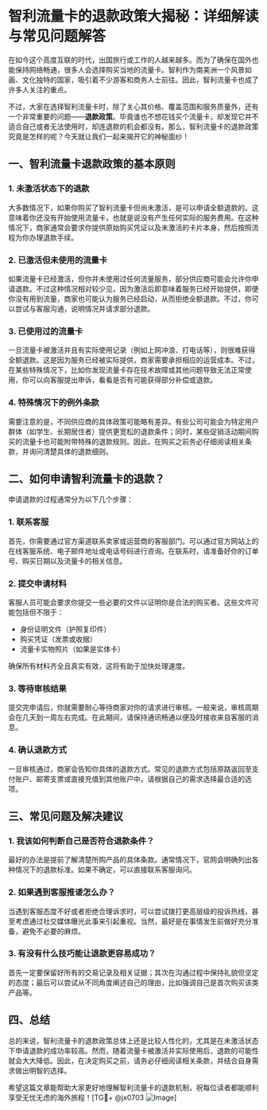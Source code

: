 # 智利流量卡的退款政策大揭秘：详细解读与常见问题解答

在如今这个高度互联的时代，出国旅行或工作的人越来越多。而为了确保在国外也能保持网络畅通，很多人会选择购买当地的流量卡。智利作为南美洲一个风景如画、文化独特的国家，吸引着不少游客和商务人士前往。因此，智利流量卡也成了许多人关注的重点。

不过，大家在选择智利流量卡时，除了关心其价格、覆盖范围和服务质量外，还有一个非常重要的问题——**退款政策**。毕竟谁也不想花钱买个流量卡，却发现它并不适合自己或者无法使用时，却连退款的机会都没有。那么，智利流量卡的退款政策究竟是怎样的呢？今天就让我们一起来揭开它的神秘面纱！

## 一、智利流量卡退款政策的基本原则

### 1. **未激活状态下的退款**
大多数情况下，如果你购买了智利流量卡但尚未激活，是可以申请全额退款的。这意味着你还没有开始使用流量卡，也就是说没有产生任何实际的服务费用。在这种情况下，商家通常会要求你提供原始购买凭证以及未激活的卡片本身，然后按照流程为你办理退款手续。

### 2. **已激活但未使用的流量卡**
如果流量卡已经激活，但你并未使用过任何流量服务，部分供应商可能会允许你申请退款。不过这种情况相对较少见，因为激活后即意味着服务已经开始提供，即便你没有用到流量，商家也可能认为服务已经启动，从而拒绝全额退款。不过，你可以尝试与客服沟通，说明情况并请求部分退款。

### 3. **已使用过的流量卡**
一旦流量卡被激活并且有实际使用记录（例如上网冲浪、打电话等），则很难获得全额退款。这是因为服务已经被实际提供，商家需要承担相应的运营成本。不过，在某些特殊情况下，比如你发现流量卡存在技术故障或其他问题导致无法正常使用，你可以向客服提出申诉，看看是否有可能获得部分补偿或退款。

### 4. **特殊情况下的例外条款**
需要注意的是，不同供应商的具体政策可能略有差异。有些公司可能会为特定用户群体（如学生、长期居住者）提供更宽松的退款条件；同时，某些促销活动期间购买的流量卡也可能附带特殊的退款规则。因此，在购买之前务必仔细阅读相关条款，并询问清楚具体的退款细则。

## 二、如何申请智利流量卡的退款？

申请退款的过程通常分为以下几个步骤：

### 1. **联系客服**
首先，你需要通过官方渠道联系卖家或运营商的客服部门。可以通过官方网站上的在线客服系统、电子邮件地址或电话号码进行咨询。在联系时，请准备好你的订单号、购买日期以及流量卡的相关信息。

### 2. **提交申请材料**
客服人员可能会要求你提交一些必要的文件以证明你是合法的购买者。这些文件可能包括但不限于：
- 身份证明文件（护照复印件）
- 购买凭证（发票或收据）
- 流量卡实物照片（如果是实体卡）

确保所有材料齐全且真实有效，这将有助于加快处理速度。

### 3. **等待审核结果**
提交完申请后，你就需要耐心等待商家对你的请求进行审核。一般来说，审核周期会在几天到一周左右完成。在此期间，请保持通讯畅通以便及时接收来自客服的消息。

### 4. **确认退款方式**
一旦审核通过，商家会告知你具体的退款方式。常见的退款方式包括原路返回至支付账户、邮寄支票或直接充值到其他账户中。请根据自己的需求选择最合适的选项。

## 三、常见问题及解决建议

### 1. **我该如何判断自己是否符合退款条件？**
最好的办法是提前了解清楚所购产品的具体条款。通常情况下，官网会明确列出各种情况下的退款标准。如果不确定，可以直接联系客服询问。

### 2. **如果遇到客服推诿怎么办？**
当遇到客服态度不好或者拒绝合理诉求时，可以尝试拨打更高层级的投诉热线，甚至考虑通过社交媒体曝光此事来引起重视。当然，最好是在事情发生前做好充分准备，避免不必要的麻烦。

### 3. **有没有什么技巧能让退款更容易成功？**
首先一定要保留好所有的交易记录及相关证据；其次在沟通过程中保持礼貌但坚定的态度；最后可以尝试从不同角度阐述自己的理由，比如强调自己是首次购买该类产品等。

## 四、总结

总的来说，智利流量卡的退款政策总体上还是比较人性化的，尤其是在未激活状态下申请退款的成功率较高。然而，随着流量卡被激活并实际使用后，退款的可能性就会大大降低。因此，在决定购买之前，请务必仔细阅读相关条款，并结合自身需求做出明智的选择。

希望这篇文章能帮助大家更好地理解智利流量卡的退款机制，祝每位读者都能顺利享受无忧无虑的海外旅程！[TG💪+ @jx0703 ![Image](https://github.com/user-attachments/assets/dbca1d08-cadb-493c-b0ec-ad6f7a83f270)]